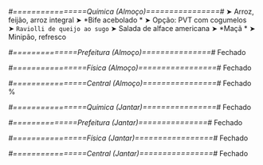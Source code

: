 
*#================Química (Almoço)================#*
➤ Arroz, feijão, arroz integral
➤ *Bife acebolado *
➤ Opção: PVT com cogumelos  
➤ `Raviolli de queijo ao sugo`
➤ Salada de alface americana 
➤ *Maçã *
➤ Minipão, refresco

*#==============Prefeitura (Almoço)===============#*
Fechado

*#================Física (Almoço)=================#*
Fechado

*#================Central (Almoço)================#*
Fechado
%

*#================Química (Jantar)================#*
Fechado

*#==============Prefeitura (Jantar)===============#*
Fechado

*#================Física (Jantar)=================#*
Fechado

*#================Central (Jantar)================#*
Fechado
